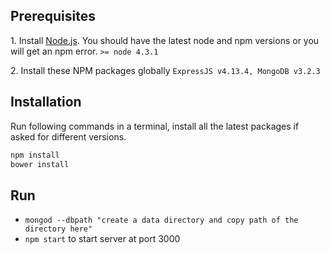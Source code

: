 ## Prerequisites

1\. Install [Node.js](http://nodejs.org). You should have the latest node and npm versions or you will get an npm error. 
    `>= node 4.3.1`

2\. Install these NPM packages globally ` ExpressJS v4.13.4, MongoDB v3.2.3 `


## Installation 
Run following commands in a terminal, install all the latest packages if asked for different versions.

```bash
npm install
bower install
```

## Run

* `mongod --dbpath "create a data directory and copy path of the directory here"`  
* `npm start` to start server at port 3000

